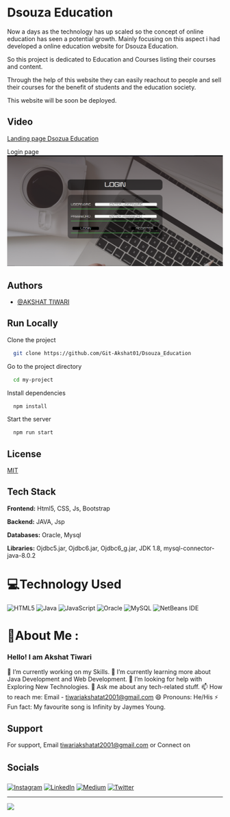 # Dsouza Education


Now a days as the technology has up scaled so the concept of online education has seen a potential growth. Mainly focusing on this aspect i had developed a online 
education website for Dsouza Education.

So this project is dedicated to Education and Courses listing their courses and content.


Through the help of this website they can easily reachout to people and sell their courses for the benefit of students and the education society.


This website will be soon be deployed.


## Video


[Landing page Dsozua Education](https://user-images.githubusercontent.com/100118854/202023357-7579a781-9b03-48e2-a153-faef90c7390a.webm)



Login page ![LoginPage](https://github.com/Git-Akshat01/Dsouza_Education/blob/main/Video%20and%20Screenshots/Screenshot%20login.png)




## Authors

- [@AKSHAT TIWARI](https://github.com/Git-Akshat01)



## Run Locally

Clone the project

```bash
  git clone https://github.com/Git-Akshat01/Dsouza_Education
```

Go to the project directory

```bash
  cd my-project
```

Install dependencies

```bash
  npm install
```

Start the server

```bash
  npm run start
```


## License

[MIT](https://choosealicense.com/licenses/mit/)

## Tech Stack

**Frontend:** Html5, CSS, Js, Bootstrap

**Backend:** JAVA, Jsp

**Databases:** Oracle, Mysql


**Libraries:** Ojdbc5.jar, Ojdbc6.jar, Ojdbc6_g.jar, JDK 1.8, mysql-connector-java-8.0.2


# 💻Technology Used
![HTML5](https://img.shields.io/badge/html5-%23E34F26.svg?style=for-the-badge&logo=html5&logoColor=white) 
![Java](https://img.shields.io/badge/java-%23ED8B00.svg?style=for-the-badge&logo=java&logoColor=white)
![JavaScript](https://img.shields.io/badge/javascript-%23323330.svg?style=for-the-badge&logo=javascript&logoColor=%23F7DF1E) 
![Oracle](https://img.shields.io/badge/Oracle-F80000?style=for-the-badge&logo=oracle&logoColor=white)
![MySQL](https://img.shields.io/badge/mysql-%2300f.svg?style=for-the-badge&logo=mysql&logoColor=white) 
![NetBeans IDE](https://img.shields.io/badge/NetBeansIDE-1B6AC6.svg?style=for-the-badge&logo=apache-netbeans-ide&logoColor=white)

# 💫About Me :
### Hello! I am Akshat Tiwari
🔭 I’m currently working on my Skills.
🌱 I’m currently learning more about Java Development and Web Development.
🤔 I’m looking for help with Exploring New Technologies.
💬 Ask me about any tech-related stuff.
📫 How to reach me: Email - tiwariakshatat2001@gmail.com
😄 Pronouns: He/His
⚡ Fun fact: My favourite song is Infinity by Jaymes Young.

## Support

For support, Email tiwariakshatat2001@gmail.com or Connect on 
## Socials
[![Instagram](https://img.shields.io/badge/Instagram-%23E4405F.svg?logo=Instagram&logoColor=white)](https://instagram.com/akshat.tiwari.7) 
[![LinkedIn](https://img.shields.io/badge/LinkedIn-%230077B5.svg?logo=linkedin&logoColor=white)](https://linkedin.com/in/www.linkedin.com/in/akshat-tiwari-18a5a2192) 
[![Medium](https://img.shields.io/badge/Medium-12100E?logo=medium&logoColor=white)](https://medium.com/@akshattiwari0901) 
[![Twitter](https://img.shields.io/badge/Twitter-%231DA1F2.svg?logo=Twitter&logoColor=white)](https://twitter.com/AkshatT42615638)  


---
[![](https://visitcount.itsvg.in/api?id=Git-Akshat01&icon=0&color=0)](https://visitcount.itsvg.in)
